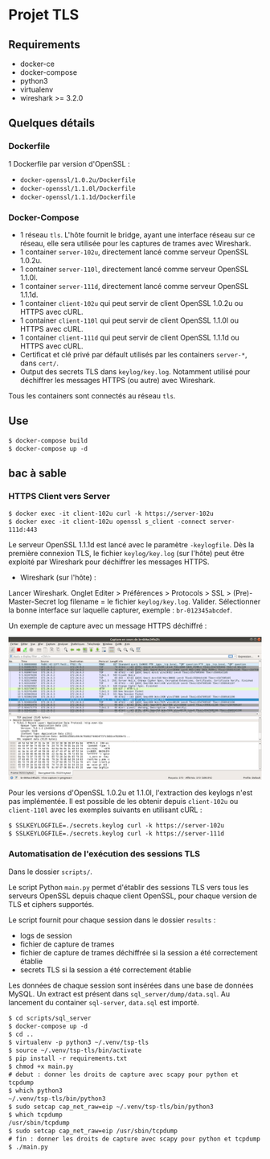 # Projet TLS

## Requirements

- docker-ce
- docker-compose
- python3
- virtualenv
- wireshark >= 3.2.0

## Quelques détails

### Dockerfile

1 Dockerfile par version d'OpenSSL :
- `docker-openssl/1.0.2u/Dockerfile`
- `docker-openssl/1.1.0l/Dockerfile`
- `docker-openssl/1.1.1d/Dockerfile`

### Docker-Compose

- 1 réseau `tls`. L'hôte fournit le bridge, ayant une interface réseau sur ce réseau, elle sera utilisée pour les captures de trames avec Wireshark.
- 1 container `server-102u`, directement lancé comme serveur OpenSSL 1.0.2u.
- 1 container `server-110l`, directement lancé comme serveur OpenSSL 1.1.0l.
- 1 container `server-111d`, directement lancé comme serveur OpenSSL 1.1.1d.
- 1 container `client-102u` qui peut servir de client OpenSSL 1.0.2u ou HTTPS avec cURL.
- 1 container `client-110l` qui peut servir de client OpenSSL 1.1.0l ou HTTPS avec cURL.
- 1 container `client-111d` qui peut servir de client OpenSSL 1.1.1d ou HTTPS avec cURL.
- Certificat et clé privé par défault utilisés par les containers `server-*`, dans `cert/`.
- Output des secrets TLS dans `keylog/key.log`. Notamment utilisé pour déchiffrer les messages HTTPS (ou autre) avec Wireshark.

Tous les containers sont connectés au réseau `tls`.

## Use

```
$ docker-compose build
$ docker-compose up -d
```

## bac à sable

### HTTPS Client vers Server

```
$ docker exec -it client-102u curl -k https://server-102u
$ docker exec -it client-102u openssl s_client -connect server-111d:443
```

Le serveur OpenSSL 1.1.1d est lancé avec le paramètre `-keylogfile`. Dès la première connexion TLS, le fichier `keylog/key.log` (sur l'hôte) peut être exploité par Wireshark pour déchiffrer les messages HTTPS.

- Wireshark (sur l'hôte) :

Lancer Wireshark. Onglet Editer > Préférences > Protocols > SSL > (Pre)-Master-Secret log filename = le fichier `keylog/key.log`. Valider. Sélectionner la bonne interface sur laquelle capturer, exemple : `br-012345abcdef`.

Un exemple de capture avec un message HTTPS déchiffré :

![HTTPS déchiffré](img/wireshark_https_dechiffre.png)

Pour les versions d'OpenSSL 1.0.2u et 1.1.0l, l'extraction des keylogs n'est pas implémentée. Il est possible de les obtenir depuis `client-102u` ou `client-110l` avec les exemples suivants en utilisant cURL :

```
$ SSLKEYLOGFILE=./secrets.keylog curl -k https://server-102u
$ SSLKEYLOGFILE=./secrets.keylog curl -k https://server-111d
```

### Automatisation de l'exécution des sessions TLS

Dans le dossier `scripts/`.

Le script Python `main.py` permet d'établir des sessions TLS vers tous les serveurs OpenSSL depuis chaque client OpenSSL, pour chaque version de TLS et ciphers supportés.

Le script fournit pour chaque session dans le dossier `results` :
- logs de session
- fichier de capture de trames
- fichier de capture de trames déchiffrée si la session a été correctement établie
- secrets TLS si la session a été correctement établie

Les données de chaque session sont insérées dans une base de données MySQL. Un extract est présent dans `sql_server/dump/data.sql`. Au lancement du container `sql-server`, `data.sql` est importé.

```
$ cd scripts/sql_server
$ docker-compose up -d
$ cd ..
$ virtualenv -p python3 ~/.venv/tsp-tls
$ source ~/.venv/tsp-tls/bin/activate
$ pip install -r requirements.txt
$ chmod +x main.py
# debut : donner les droits de capture avec scapy pour python et tcpdump
$ which python3
~/.venv/tsp-tls/bin/python3
$ sudo setcap cap_net_raw=eip ~/.venv/tsp-tls/bin/python3
$ which tcpdump
/usr/sbin/tcpdump
$ sudo setcap cap_net_raw=eip /usr/sbin/tcpdump
# fin : donner les droits de capture avec scapy pour python et tcpdump
$ ./main.py
```